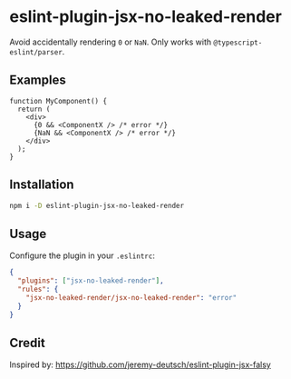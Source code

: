 # eslint-plugin-jsx-no-leaked-render

Avoid accidentally rendering `0` or `NaN`. Only works with `@typescript-eslint/parser`.

## Examples

```tsx
function MyComponent() {
  return (
    <div>
      {0 && <ComponentX /> /* error */}
      {NaN && <ComponentX /> /* error */}
    </div>
  );
}
```

## Installation

```sh
npm i -D eslint-plugin-jsx-no-leaked-render
```

## Usage

Configure the plugin in your `.eslintrc`:

```json
{
  "plugins": ["jsx-no-leaked-render"],
  "rules": {
    "jsx-no-leaked-render/jsx-no-leaked-render": "error"
  }
}
```

## Credit

Inspired by: https://github.com/jeremy-deutsch/eslint-plugin-jsx-falsy
